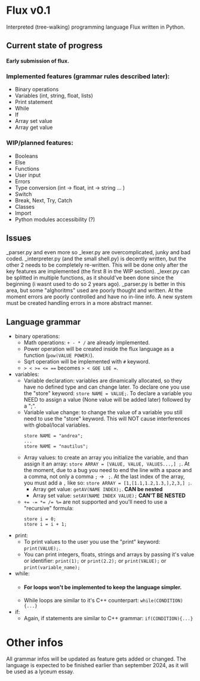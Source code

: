 # Flux v0.1
Interpreted (tree-walking) programming language Flux written in Python.
## Current state of progress
#### Early submission of flux. 

### Implemented features (grammar rules described later):
* Binary operations
* Variables (int, string, float, lists)
* Print statement
* While
* If
* Array set value
* Array get value

### WIP/planned features:

* Booleans
* Else
* Functions
* User input
* Errors
* Type conversion (int -> float, int -> string ... )
* Switch
* Break, Next, Try, Catch
* Classes
* Import
* Python modules accessibility (?)

## Issues
_parser.py and even more so _lexer.py are overcomplicated, junky and bad coded. _interpreter.py (and the small shell.py) is decently written, but the other 2 needs to be completely re-written. This will be done only after the key features are implemented (the first 8 in the WIP section).
_lexer.py can be splitted in multiple functions, as it should've been done since the beginning (i wasnt used to do so 2 years ago). _parser.py is better in this area, but some "alghoritms" used are poorly thought and written.
At the moment errors are poorly controlled and have no in-line info. A new system must be created handling errors in a more abstract manner.

## Language grammar
* binary operations:
  * Math operations: `+ - * /` are already implemented.
  * Power operation will be created inside the flux language as a function (`pow(VALUE POWER)`).
  * Sqrt operation will be implemented with `#` keyword.
  * `> < >= <= ==` becomes `> < GOE LOE =`.
* variables:
  * Variable declaration: variables are dinamically allocated, so they have no defined type and can change later. To declare one you use the "store" keyword: `store NAME = VALUE;`.
    To declare a variable you NEED to assign a value (None value will be added later) followed by a ";".
  * Variable value change: to change the value of a variable you still need to use the "store" keyword. This will NOT cause interferences with global/local variables.
    ```
    store NAME = "andrea";
    ...
    store NAME = "nautilus";
    ```
  * Array values: to create an array you initialize the variable, and than assign it an array: `store ARRAY = [VALUE, VALUE, VALUES...,] ;`. At the moment, due to a bug you need to end the line with a space and a comma, not only a comma `;` -> ` ;`. At the last index of the array, you must add a `,` like so: `store ARRAY = [1,[1.1,1.2,1.3,],2,3,] ;`.
      * Array get value: `getAV(NAME INDEX);`. **CAN be nested**
      * Array set value: `setAV(NAME INDEX VALUE);` **CAN'T BE NESTED**
  * `+= -= *= /= %=` are not supported and you'll need to use a "recursive" formula:
    ```
    store i = 0;
    store i = i + 1;
    ```
* print:
  * To print values to the user you use the "print" keyword: `print(VALUE);`.
  * You can print integers, floats, strings and arrays by passing it's value or identifier: `print(1);` or `print(2.2);` or `print(VALUE);` or `print(variable_name);`
* while:
  * #### For loops won't be implemented to keep the language simpler.
  * While loops are similar to it's C++ counterpart: `while(CONDITION){...}`
* if:
  * Again, if statements are similar to C++ grammar: `if(CONDITION){...}`

 # Other infos
All grammar infos will be updated as feature gets added or changed. The language is expected to be finished earlier than september 2024, as it will be used as a lyceum essay.
